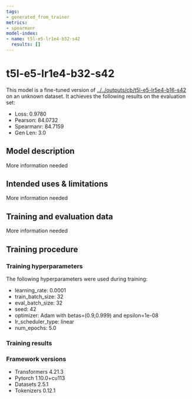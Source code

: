 ```yaml
---
tags:
- generated_from_trainer
metrics:
- spearmanr
model-index:
- name: t5l-e5-lr1e4-b32-s42
  results: []
---
```


<!-- This model card has been generated automatically according to the information the Trainer had access to. You
should probably proofread and complete it, then remove this comment. -->

# t5l-e5-lr1e4-b32-s42

This model is a fine-tuned version of [../../outputs/cb/t5l-e5-lr5e4-b16-s42](https://huggingface.co/../../outputs/cb/t5l-e5-lr5e4-b16-s42) on an unknown dataset.
It achieves the following results on the evaluation set:
- Loss: 0.9780
- Pearson: 84.0732
- Spearmanr: 84.7159
- Gen Len: 3.0

## Model description

More information needed

## Intended uses & limitations

More information needed

## Training and evaluation data

More information needed

## Training procedure

### Training hyperparameters

The following hyperparameters were used during training:
- learning_rate: 0.0001
- train_batch_size: 32
- eval_batch_size: 32
- seed: 42
- optimizer: Adam with betas=(0.9,0.999) and epsilon=1e-08
- lr_scheduler_type: linear
- num_epochs: 5.0

### Training results



### Framework versions

- Transformers 4.21.3
- Pytorch 1.10.0+cu113
- Datasets 2.5.1
- Tokenizers 0.12.1
